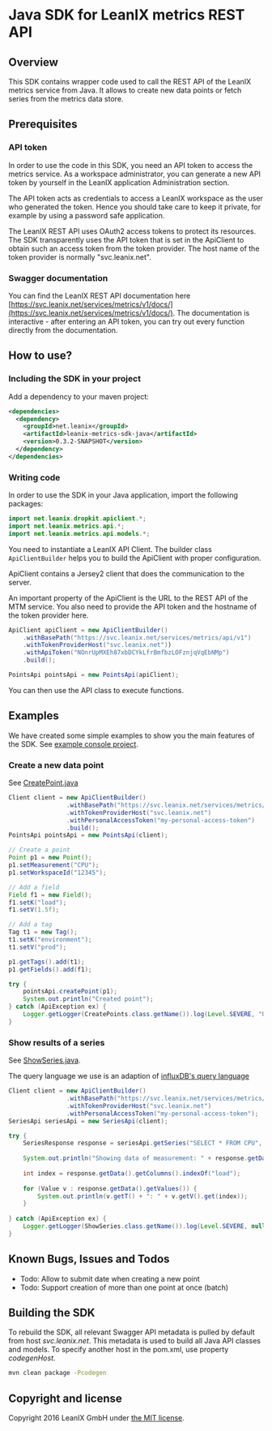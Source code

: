 # Java SDK for LeanIX metrics REST API


## Overview
This SDK contains wrapper code used to call the REST API of the LeanIX metrics service from Java.
It allows to create new data points or fetch series from the metrics data store.

## Prerequisites ##

### API token
In order to use the code in this SDK, you need an API token to access the metrics service.
As a workspace administrator, you can generate a new API token by yourself in the LeanIX application Administration section.

The API token acts as credentials to access a LeanIX workspace as the user who generated the token. Hence you should take care to keep it private, for example by using a password safe application.

The LeanIX REST API uses OAuth2 access tokens to protect its resources. The SDK transparently uses the API token that is set in the ApiClient to obtain such an access token from the token provider. The host name of the token provider is normally "svc.leanix.net".

### Swagger documentation

You can find the LeanIX REST API documentation here [https://svc.leanix.net/services/metrics/v1/docs/](https://svc.leanix.net/services/metrics/v1/docs/).
The documentation is interactive - after entering an API token, you can try out every function directly from the documentation.


## How to use?
### Including the SDK in your project

Add a dependency to your maven project:

```XML
<dependencies>
  <dependency>
    <groupId>net.leanix</groupId>
    <artifactId>leanix-metrics-sdk-java</artifactId>
    <version>0.3.2-SNAPSHOT</version>
  </dependency>
</dependencies>
```

### Writing code
In order to use the SDK in your Java application, import the following packages:

```java
import net.leanix.dropkit.apiclient.*;
import net.leanix.metrics.api.*;
import net.leanix.metrics.api.models.*;
```

You need to instantiate a LeanIX API Client.
The builder class `ApiClientBuilder` helps you to build the ApiClient with proper configuration.

ApiClient contains a Jersey2 client that does the communication to the server.

An important property of the ApiClient is the URL to the REST API of the MTM service.
You also need to provide the API token and the hostname of the token provider here.

```java
ApiClient apiClient = new ApiClientBuilder()
    .withBasePath("https://svc.leanix.net/services/metrics/api/v1")
    .withTokenProviderHost("svc.leanix.net"))
    .withApiToken("NOnrUpMXEh87xbDCYkLfrBmfbzLOFznjqVqEbNMp")
    .build();

PointsApi pointsApi = new PointsApi(apiClient);
```

You can then use the API class to execute functions.

## Examples

We have created some simple examples to show you the main features of the SDK. See [example console project](samples/console).

### Create a new data point

See [CreatePoint.java](samples/console/src/main/java/CreatePoint.java)

```Java
Client client = new ApiClientBuilder()
                .withBasePath("https://svc.leanix.net/services/metrics/v1")
                .withTokenProviderHost("svc.leanix.net")
                .withPersonalAccessToken("my-personal-access-token")
                .build();
PointsApi pointsApi = new PointsApi(client);

// Create a point
Point p1 = new Point();
p1.setMeasurement("CPU");
p1.setWorkspaceId("12345");

// Add a field
Field f1 = new Field();
f1.setK("load");
f1.setV(1.5f);

// Add a tag
Tag t1 = new Tag();
t1.setK("environment");
t1.setV("prod");

p1.getTags().add(t1);
p1.getFields().add(f1);

try {
    pointsApi.createPoint(p1);
    System.out.println("Created point");
} catch (ApiException ex) {
    Logger.getLogger(CreatePoints.class.getName()).log(Level.SEVERE, "Unable to create point", ex);
}
```

### Show results of a series

See [ShowSeries.java](samples/console/src/main/java/ShowSeries.java).

The query language we use is an adaption of [influxDB's query language](https://docs.influxdata.com/influxdb/v0.13/query_language/)


```Java
Client client = new ApiClientBuilder()
                .withBasePath("https://svc.leanix.net/services/metrics/v1")
                .withTokenProviderHost("svc.leanix.net")
                .withPersonalAccessToken("my-personal-access-token");
SeriesApi seriesApi = new SeriesApi(client);

try {
    SeriesResponse response = seriesApi.getSeries("SELECT * FROM CPU", "12345");
    
    System.out.println("Showing data of measurement: " + response.getData().getName());
    
    int index = response.getData().getColumns().indexOf("load");
    
    for (Value v : response.getData().getValues()) {
        System.out.println(v.getT() + ": " + v.getV().get(index));
    }
    
} catch (ApiException ex) {
    Logger.getLogger(ShowSeries.class.getName()).log(Level.SEVERE, null, ex);
}
```

## Known Bugs, Issues and Todos

* Todo: Allow to submit date when creating a new point
* Todo: Support creation of more than one point at once (batch)

## Building the SDK

To rebuild the SDK, all relevant Swagger API metadata is pulled by default from host *svc.leanix.net*.
This metadata is used to build all Java API classes and models.
To specify another host in the pom.xml, use property *codegenHost*.

```bash
mvn clean package -Pcodegen
```

## Copyright and license
Copyright 2016 LeanIX GmbH under [the MIT license](LICENSE).
